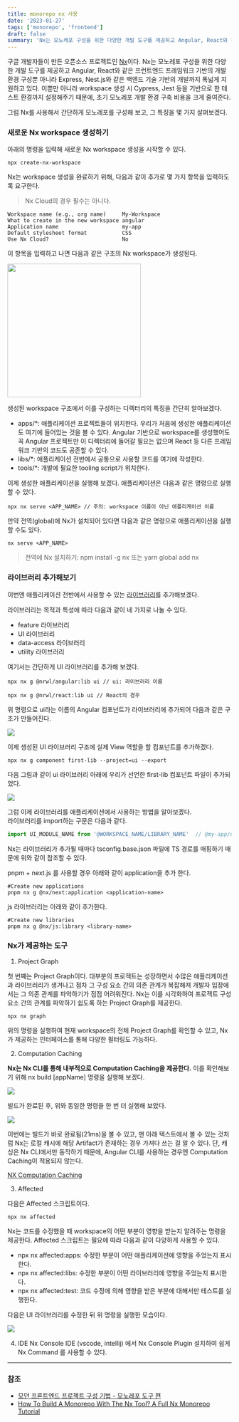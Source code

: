 ```yaml
---
title: monorepo nx 사용
date: '2023-01-27'
tags: ['monorepo', 'frontend']
draft: false
summary: 'Nx는 모노레포 구성을 위한 다양한 개발 도구를 제공하고 Angular, React와 같은 프런트엔드 프레임워크 기반의 개발 환경 구성뿐 아니라 Express, Nest.js와 같은 백엔드 기술 기반의 개발까지 폭넓게 지원하고 있다. 이뿐만 아니라 workspace 생성 시 Cypress, Jest 등을 기반으로 한 테스트 환경까지 설정해주기 때문에, 초기 모노레포 개발 환경 구축 비용을 크게 줄여준다.'
---
```


구글 개발자들이 만든 오픈소스 프로젝트인 [Nx](https://nx.dev/)이다. Nx는 모노레포 구성을 위한 다양한 개발 도구를 제공하고 Angular, React와 같은 프런트엔드 프레임워크 기반의 개발 환경 구성뿐 아니라 Express, Nest.js와 같은 백엔드 기술 기반의 개발까지 폭넓게 지원하고 있다. 이뿐만 아니라 workspace 생성 시 Cypress, Jest 등을 기반으로 한 테스트 환경까지 설정해주기 때문에, 초기 모노레포 개발 환경 구축 비용을 크게 줄여준다.

그럼 Nx를 사용해서 간단하게 모노레포를 구성해 보고, 그 특징을 몇 가지 살펴보겠다.


### 새로운 Nx workspace 생성하기

아래의 명령을 입력해 새로운 Nx workspace 생성을 시작할 수 있다.

```shell
npx create-nx-workspace
```

Nx는 workspace 생성을 완료하기 위해, 다음과 같이 추가로 몇 가지 항목을 입력하도록 요구한다.
> Nx Cloud의 경우 필수는 아니다.

```shell
Workspace name (e.g., org name)     My-Workspace  
What to create in the new workspace angular  
Application name                    my-app  
Default stylesheet format           CSS  
Use Nx Cloud?                       No  
```

이 항목을 입력하고 나면 다음과 같은 구조의 Nx workspace가 생성된다.

<img src="/static/images/nx-workspace.png" width="300" />

생성된 workspace 구조에서 이를 구성하는 디렉터리의 특징을 간단히 알아보겠다.

* apps/*: 애플리케이션 프로젝트들이 위치한다. 우리가 처음에 생성한 애플리케이션도 여기에 들어있는 것을 볼 수 있다. Angular 기반으로 workspace를 생성했어도 꼭 Angular 프로젝트만 이 디렉터리에 들어갈 필요는 없으며 React 등 다른 프레임워크 기반의 코드도 공존할 수 있다.
* libs/*: 애플리케이션 전반에서 공통으로 사용할 코드를 여기에 작성한다.
* tools/*: 개발에 필요한 tooling script가 위치한다.

이제 생성한 애플리케이션을 실행해 보겠다. 애플리케이션은 다음과 같은 명령으로 실행할 수 있다.

```shell
npx nx serve <APP_NAME> // 주의: workspace 이름이 아닌 애플리케이션 이름  
```

만약 전역(global)에 Nx가 설치되어 있다면 다음과 같은 명령으로 애플리케이션을 실행할 수도 있다.

```shell
nx serve <APP_NAME> 
```

> 전역에 Nx 설치하기: npm install -g nx 또는 yarn global add nx


### 라이브러리 추가해보기

이번엔 애플리케이션 전반에서 사용할 수 있는 [라이브러리](https://nx.dev/nx-api/react/generators/library)를 추가해보겠다.

라이브러리는 목적과 특성에 따라 다음과 같이 네 가지로 나눌 수 있다.

* feature 라이브러리
* UI 라이브러리
* data-access 라이브러리
* utility 라이브러리

여기서는 간단하게 UI 라이브러리를 추가해 보겠다.

```shell
npx nx g @nrwl/angular:lib ui // ui: 라이브러리 이름  
```

```shell
npx nx g @nrwl/react:lib ui // React의 경우  
```

위 명령으로 ui라는 이름의 Angular 컴포넌트가 라이브러리에 추가되어 다음과 같은 구조가 만들어진다.

<img src="/static/images/nx-libs.png" />

이제 생성된 UI 라이브러리 구조에 실제 View 역할을 할 컴포넌트를 추가하겠다.

```shell
npx nx g component first-lib --project=ui --export  
```

다음 그림과 같이 ui 라이브러리 아래에 우리가 선언한 first-lib 컴포넌트 파일이 추가되었다.

<img src="/static/images/nx-component.png" />

그럼 이제 라이브러리를 애플리케이션에서 사용하는 방법을 알아보겠다. <br />
라이브러리를 import하는 구문은 다음과 같다.

```js
import UI_MODULE_NAME from '@WORKSPACE_NAME/LIBRARY_NAME'  // @my-app/ui/first-lib  import ui component
```

Nx는 라이브러리가 추가될 때마다 tsconfig.base.json 파일에 TS 경로를 매핑하기 때문에 위와 같이 참조할 수 있다.

pnpm + next.js 를 사용할 경우 아래와 같이 application을 추가 한다.
```shell
#Create new applications
pnpm nx g @nx/next:application <application-name>
```

js 라이브러리는 아래와 같이 추가한다.
```shell
#Create new libraries
pnpm nx g @nx/js:library <library-name>
```

### Nx가 제공하는 도구

1. Project Graph

첫 번째는 Project Graph이다. 대부분의 프로젝트는 성장하면서 수많은 애플리케이션과 라이브러리가 생겨나고 점차 그 구성 요소 간의 의존 관계가 복잡해져 개발자 입장에서는 그 의존 관계를 파악하기가 점점 어려워진다. Nx는 이를 시각화하여 프로젝트 구성 요소 간의 관계를 파악하기 쉽도록 하는 Project Graph를 제공한다.

```shell
npx nx graph  
```

위의 명령을 실행하여 현재 workspace의 전체 Project Graph를 확인할 수 있고, Nx가 제공하는 인터페이스를 통해 다양한 필터링도 가능하다.

2. Computation Caching

**Nx는 Nx CLI를 통해 내부적으로 Computation Caching을 제공한다.** 이를 확인해보기 위해 nx build [appName] 명령을 실행해 보겠다.

<img src="/static/images/nx-cache1.png" />

빌드가 완료된 후, 위와 동일한 명령을 한 번 더 실행해 보았다.

<img src="/static/images/nx-cache2.png" />

이번에는 빌드가 바로 완료됨(21ms)을 볼 수 있고, 맨 아래 텍스트에서 볼 수 있는 것처럼 Nx는 로컬 캐시에 해당 Artifact가 존재하는 경우 가져다 쓰는 걸 알 수 있다. 단, 캐싱은 Nx CLI에서만 동작하기 때문에, Angular CLI를 사용하는 경우엔 Computation Caching이 적용되지 않는다.

[NX Computation Caching](https://nx.dev/concepts/how-caching-works)

3. Affected

다음은 Affected 스크립트이다.

```shell
npx nx affected  
```

Nx는 코드를 수정했을 때 workspace의 어떤 부분이 영향을 받는지 알려주는 명령을 제공한다. Affected 스크립트는 필요에 따라 다음과 같이 다양하게 사용할 수 있다.

* npx nx affected:apps: 수정한 부분이 어떤 애플리케이션에 영향을 주었는지 표시한다.
* npx nx affected:libs: 수정한 부분이 어떤 라이브러리에 영향을 주었는지 표시한다.
* npx nx affected:test: 코드 수정에 의해 영향을 받은 부분에 대해서만 테스트를 실행한다.

다음은 UI 라이브러리를 수정한 뒤 위 명령을 실행한 모습이다.

<img src="/static/images/nx-affected.png" />

4. IDE Nx Console
IDE (vscode, intellij) 에서 Nx Console Plugin 설치하여 쉽게 Nx Command 를 사용할 수 있다.

---

### 참조

- [모던 프론트엔드 프로젝트 구성 기법 - 모노레포 도구 편](https://d2.naver.com/helloworld/7553804)
- [How To Build A Monorepo With The Nx Tool? A Full Nx Monorepo Tutorial](https://elitex.systems/blog/how-to-build-monorepo-with-nx-tool/)
